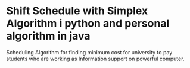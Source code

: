 # Shift Schedule with Simplex Algorithm i python and personal algorithm in java
Scheduling Algorithm for finding minimum cost for university to pay students who are working as Information support on powerful computer.
